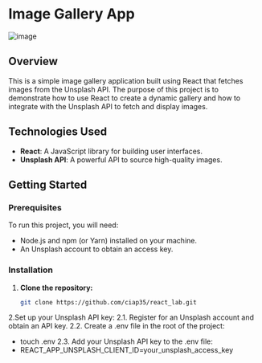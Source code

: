 # Image Gallery App
![image](https://github.com/ciap35/react_lab/assets/37873426/083ad603-a893-47bd-8620-829c1c92e103)


## Overview

This is a simple image gallery application built using React that fetches images from the Unsplash API. The purpose of this project is to demonstrate how to use React to create a dynamic gallery and how to integrate with the Unsplash API to fetch and display images.

## Technologies Used

- **React**: A JavaScript library for building user interfaces.
- **Unsplash API**: A powerful API to source high-quality images.

## Getting Started

### Prerequisites

To run this project, you will need:

- Node.js and npm (or Yarn) installed on your machine.
- An Unsplash account to obtain an access key.

### Installation

1. **Clone the repository:**

   ```sh
   git clone https://github.com/ciap35/react_lab.git

2.Set up your Unsplash API key:
2.1. Register for an Unsplash account and obtain an API key.
2.2. Create a .env file in the root of the project:
- touch .env
2.3. Add your Unsplash API key to the .env file:
- REACT_APP_UNSPLASH_CLIENT_ID=your_unsplash_access_key





